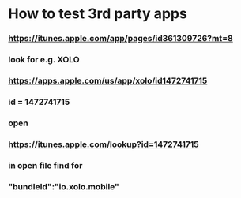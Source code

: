 # How to test 3rd party apps

### https://itunes.apple.com/app/pages/id361309726?mt=8

### look for e.g. XOLO

### https://apps.apple.com/us/app/xolo/id1472741715

### id = 1472741715

### open

### https://itunes.apple.com/lookup?id=1472741715

### in open file find for

### "bundleId":"io.xolo.mobile"
